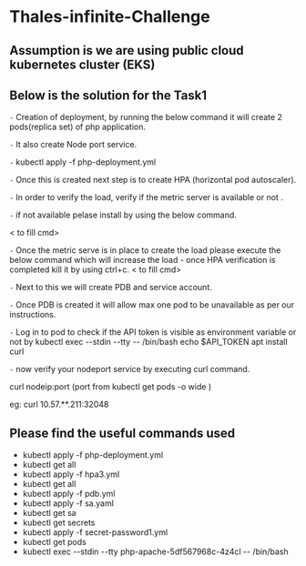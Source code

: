 # Thales-infinite-Challenge
## Assumption is we are using public cloud kubernetes cluster (EKS)

## Below is the solution for the Task1 ##


`-` Creation of deployment, by running the below command it will create 2 pods(replica set) of php application.

`-` It also create Node port service.

`-` kubectl apply -f php-deployment.yml

`-` Once this is created next step is to create HPA (horizontal pod autoscaler).

`-` In order to verify the load, verify if the metric server is available or not .

`-` if not available pelase install by using the below command.

< to fill cmd>

`-` Once the metric serve is in place to create the load please execute the below command which will increase the load - once HPA verification is completed kill it by using ctrl+c.
< to fill cmd>

`-` Next to this we will create PDB and service account.

`-` Once PDB is created it will allow max one pod to be unavailable as per our instructions.

`-` Log in to pod to check if the API token is visible as environment variable or not by 
kubectl exec --stdin --tty <php-apache-5df567968c-4z4cl> -- /bin/bash 
  echo $API_TOKEN
apt install curl 
  
`-` now verify your nodeport service by executing curl command.
  
  curl nodeip:port (port from kubectl get pods -o wide )
  
  eg: curl 10.57.**.211:32048
## Please find the useful commands used 
  
* kubectl apply -f php-deployment.yml
* kubectl get all
* kubectl apply -f hpa3.yml
* kubectl get all
* kubectl apply -f pdb.yml
* kubectl apply -f sa.yaml
* kubectl get sa
* kubectl get secrets
* kubectl apply -f secret-password1.yml
* kubectl get pods
* kubectl exec --stdin --tty php-apache-5df567968c-4z4cl -- /bin/bash
